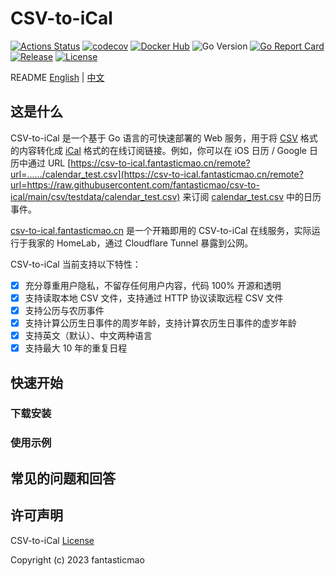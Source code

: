 # CSV-to-iCal

[![Actions Status](https://github.com/fantasticmao/csv-to-ical/workflows/ci/badge.svg)](https://github.com/fantasticmao/csv-to-ical/actions)
[![codecov](https://codecov.io/gh/fantasticmao/csv-to-ical/branch/main/graph/badge.svg)](https://codecov.io/gh/fantasticmao/csv-to-ical)
[![Docker Hub](https://img.shields.io/badge/docker_hub-released-blue.svg?logo=docker)](https://hub.docker.com/r/maomao233/csv-to-ical)
![Go Version](https://img.shields.io/github/go-mod/go-version/fantasticmao/csv-to-ical)
[![Go Report Card](https://goreportcard.com/badge/github.com/fantasticmao/csv-to-ical)](https://goreportcard.com/report/github.com/fantasticmao/csv-to-ical)
[![Release](https://img.shields.io/github/v/release/fantasticmao/csv-to-ical)](https://github.com/fantasticmao/csv-to-ical/releases)
[![License](https://img.shields.io/github/license/fantasticmao/csv-to-ical)](https://github.com/fantasticmao/csv-to-ical/blob/main/LICENSE)

README [English](README.md) | [中文](README_ZH.md)

## 这是什么

CSV-to-iCal 是一个基于 Go 语言的可快速部署的 Web 服务，用于将 [CSV](https://datatracker.ietf.org/doc/html/rfc4180) 格式的内容转化成 [iCal](https://datatracker.ietf.org/doc/html/rfc5545) 格式的在线订阅链接。例如，你可以在 iOS 日历 / Google 日历中通过 URL [https://csv-to-ical.fantasticmao.cn/remote?url=....../calendar_test.csv](https://csv-to-ical.fantasticmao.cn/remote?url=https://raw.githubusercontent.com/fantasticmao/csv-to-ical/main/csv/testdata/calendar_test.csv) 来订阅 [calendar_test.csv](csv/testdata/calendar_test.csv) 中的日历事件。

[csv-to-ical.fantasticmao.cn](https://csv-to-ical.fantasticmao.cn) 是一个开箱即用的 CSV-to-iCal 在线服务，实际运行于我家的 HomeLab，通过 Cloudflare Tunnel 暴露到公网。

CSV-to-iCal 当前支持以下特性：

- [x] 充分尊重用户隐私，不留存任何用户内容，代码 100% 开源和透明
- [x] 支持读取本地 CSV 文件，支持通过 HTTP 协议读取远程 CSV 文件
- [x] 支持公历与农历事件
- [x] 支持计算公历生日事件的周岁年龄，支持计算农历生日事件的虚岁年龄
- [x] 支持英文（默认）、中文两种语言
- [x] 支持最大 10 年的重复日程

## 快速开始

### 下载安装

### 使用示例

## 常见的问题和回答

## 许可声明

CSV-to-iCal [License](https://github.com/fantasticmao/csv-to-ical/blob/main/LICENSE)

Copyright (c) 2023 fantasticmao
